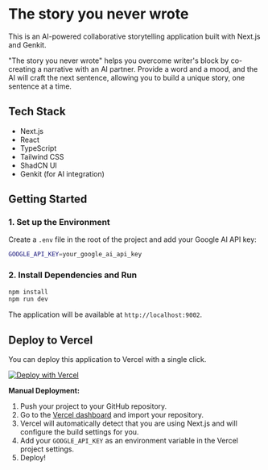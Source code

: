 # The story you never wrote

This is an AI-powered collaborative storytelling application built with Next.js and Genkit.

"The story you never wrote" helps you overcome writer's block by co-creating a narrative with an AI partner. Provide a word and a mood, and the AI will craft the next sentence, allowing you to build a unique story, one sentence at a time.

## Tech Stack

*   Next.js
*   React
*   TypeScript
*   Tailwind CSS
*   ShadCN UI
*   Genkit (for AI integration)

## Getting Started

### 1. Set up the Environment

Create a `.env` file in the root of the project and add your Google AI API key:

```bash
GOOGLE_API_KEY=your_google_ai_api_key
```

### 2. Install Dependencies and Run

```bash
npm install
npm run dev
```

The application will be available at `http://localhost:9002`.

## Deploy to Vercel

You can deploy this application to Vercel with a single click.

[![Deploy with Vercel](https://vercel.com/button)](https://vercel.com/new/clone?repository-url=https%3A%2F%2Fgithub.com%2FWeirdnemo%2FA-story-that-you-never-wrote&env=GOOGLE_API_KEY&project-name=the-story-you-never-wrote&repository-name=the-story-you-never-wrote)

**Manual Deployment:**

1.  Push your project to your GitHub repository.
2.  Go to the [Vercel dashboard](https://vercel.com/new) and import your repository.
3.  Vercel will automatically detect that you are using Next.js and will configure the build settings for you.
4.  Add your `GOOGLE_API_KEY` as an environment variable in the Vercel project settings.
5.  Deploy!
